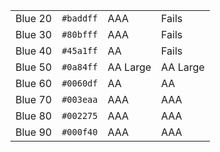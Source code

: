 <table class="colors">
  <tbody>
    <tr class="blue-20">
      <td class="name">Blue 20</td>
      <td><code>#baddff</code></td>
      <td><span class="bg">AAA</span></td>
      <td class="fg">Fails</td>
    </tr>
    <tr class="blue-30">
      <td class="name">Blue 30</td>
      <td><code>#80bfff</code></td>
      <td><span class="bg">AAA</span></td>
      <td class="fg">Fails</td>
    </tr>
    <tr class="blue-40">
      <td class="name">Blue 40</td>
      <td><code>#45a1ff</code></td>
      <td><span class="bg">AA</span></td>
      <td class="fg">Fails</td>
    </tr>
    <tr class="blue-50">
      <td class="name">Blue 50</td>
      <td><code>#0a84ff</code></td>
      <td><span class="bg">AA Large</span></td>
      <td class="fg">AA Large</td>
    </tr>
    <tr class="blue-60">
      <td class="name">Blue 60</td>
      <td><code>#0060df</code></td>
      <td><span class="bg">AA</span></td>
      <td class="fg">AA</td>
    </tr>
    <tr class="blue-70">
      <td class="name">Blue 70</td>
      <td><code>#003eaa</code></td>
      <td><span class="bg">AAA</span></td>
      <td class="fg">AAA</td>
    </tr>
    <tr class="blue-80">
      <td class="name">Blue 80</td>
      <td><code>#002275</code></td>
      <td><span class="bg">AAA</span></td>
      <td class="fg">AAA</td>
    </tr>
    <tr class="blue-90">
      <td class="name">Blue 90</td>
      <td><code>#000f40</code></td>
      <td><span class="bg">AAA</span></td>
      <td class="fg">AAA</td>
    </tr>
  </tbody>
</table>